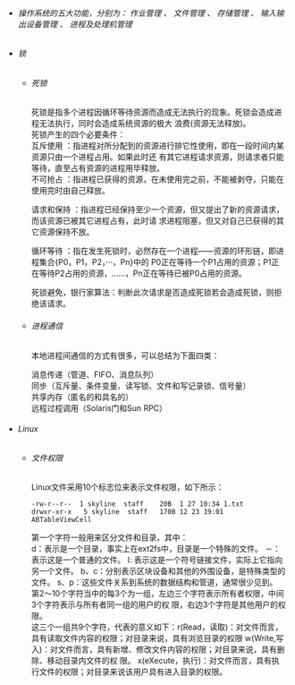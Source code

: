 ###### 

* ###### 操作系统的五大功能，分别为： 作业管理 、 文件管理 、 存储管理 、 输入输出设备管理 、 进程及处理机管理
* ###### 锁

  * ###### 死锁

    死锁是指多个进程因循环等待资源而造成无法执行的现象。死锁会造成进程无法执行，同时会造成系统资源的极大 浪费\(资源无法释放\)。  
    死锁产生的四个必要条件：  
    互斥使用 ：指进程对所分配到的资源进行排它性使用，即在一段时间内某资源只由一个进程占用。如果此时还 有其它进程请求资源，则请求者只能等待，直至占有资源的进程用毕释放。  
    不可抢占 ：指进程已获得的资源，在未使用完之前，不能被剥夺，只能在使用完时由自己释放。

    请求和保持 ：指进程已经保持至少一个资源，但又提出了新的资源请求，而该资源已被其它进程占有，此时请 求进程阻塞，但又对自己已获得的其它资源保持不放。

    循环等待 ：指在发生死锁时，必然存在一个进程——资源的环形链，即进程集合{P0，P1，P2，···，Pn}中的 P0正在等待一个P1占用的资源；P1正在等待P2占用的资源，……，Pn正在等待已被P0占用的资源。

    死锁避免，银行家算法：判断此次请求是否造成死锁若会造成死锁，则拒绝该请求。

  * ###### 进程通信

    本地进程间通信的方式有很多，可以总结为下面四类：

    消息传递（管道、FIFO、消息队列）  
    同步（互斥量、条件变量、读写锁、文件和写记录锁、信号量）  
    共享内存（匿名的和具名的）  
    远程过程调用（Solaris门和Sun RPC）
* ###### Linux

  * ###### 文件权限

    Linux文件采用10个标志位来表示文件权限，如下所示：

    `-rw-r--r--  1 skyline  staff    20B  1 27 10:34 1.txt     
    drwxr-xr-x   5 skyline  staff   170B 12 23 19:01 ABTableViewCell`

    第一个字符一般用来区分文件和目录，其中：  
    d：表示是一个目录，事实上在ext2fs中，目录是一个特殊的文件。 －：表示这是一个普通的文件。 l: 表示这是一个符号链接文件，实际上它指向另一个文件。 b、c：分别表示区块设备和其他的外围设备，是特殊类型的文件。 s、p：这些文件关系到系统的数据结构和管道，通常很少见到。  
    第2～10个字符当中的每3个为一组，左边三个字符表示所有者权限，中间3个字符表示与所有者同一组的用户的权 限，右边3个字符是其他用户的权限。  
    这三个一组共9个字符，代表的意义如下：r\(Read，读取\)：对文件而言，具有读取文件内容的权限；对目录来说，具有浏览目录的权限 w\(Write,写入\)：对文件而言，具有新增、修改文件内容的权限；对目录来说，具有删除、移动目录内文件的权 限。 x\(eXecute，执行\)：对文件而言，具有执行文件的权限；对目录来说该用户具有进入目录的权限。



